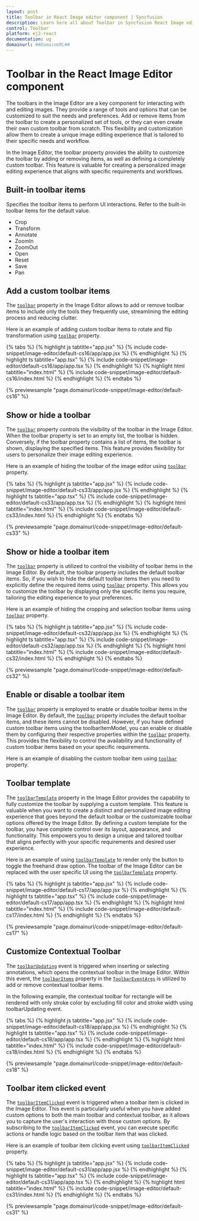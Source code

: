 ```yaml
---
layout: post
title: Toolbar in React Image editor component | Syncfusion
description: Learn here all about Toolbar in Syncfusion React Image editor component of Syncfusion Essential JS 2 and more.
control: Toolbar 
platform: ej2-react
documentation: ug
domainurl: ##DomainURL##
---
```


# Toolbar in the React Image Editor component

The toolbars in the Image Editor are a key component for interacting with and editing images. They provide a range of tools and options that can be customized to suit the needs and preferences. Add or remove items from the toolbar to create a personalized set of tools, or they can even create their own custom toolbar from scratch. This flexibility and customization allow them to create a unique image editing experience that is tailored to their specific needs and workflow. 

In the Image Editor, the toolbar property provides the ability to customize the toolbar by adding or removing items, as well as defining a completely custom toolbar. This feature is valuable for creating a personalized image editing experience that aligns with specific requirements and workflows. 

## Built-in toolbar items

Specifies the toolbar items to perform UI interactions. Refer to the built-in toolbar items for the default value.

* Crop
* Transform
* Annotate
* ZoomIn
* ZoomOut
* Open
* Reset
* Save
* Pan

## Add a custom toolbar items

The [`toolbar`](https://ej2.syncfusion.com/react/documentation/api/image-editor/#toolbar) property in the Image Editor allows to add or remove toolbar items to include only the tools they frequently use, streamlining the editing process and reducing clutter. 

Here is an example of adding custom toolbar items to rotate and flip transformation using [`toolbar`](https://ej2.syncfusion.com/react/documentation/api/image-editor/#toolbar) property. 

{% tabs %}
{% highlight js tabtitle="app.jsx" %}
{% include code-snippet/image-editor/default-cs16/app/app.jsx %}
{% endhighlight %}
{% highlight ts tabtitle="app.tsx" %}
{% include code-snippet/image-editor/default-cs16/app/app.tsx %}
{% endhighlight %}
{% highlight html tabtitle="index.html" %}
{% include code-snippet/image-editor/default-cs16/index.html %}
{% endhighlight %}
{% endtabs %}
        
{% previewsample "page.domainurl/code-snippet/image-editor/default-cs16" %}

## Show or hide a toolbar 

The [`toolbar`](https://ej2.syncfusion.com/react/documentation/api/image-editor/#toolbar) property controls the visibility of the toolbar in the Image Editor. When the toolbar property is set to an empty list, the toolbar is hidden. Conversely, if the toolbar property contains a list of items, the toolbar is shown, displaying the specified items. This feature provides flexibility for users to personalize their image editing experience. 

Here is an example of hiding the toolbar of the image editor using [`toolbar`](https://ej2.syncfusion.com/react/documentation/api/image-editor/#toolbar) property.

{% tabs %}
{% highlight js tabtitle="app.jsx" %}
{% include code-snippet/image-editor/default-cs33/app/app.jsx %}
{% endhighlight %}
{% highlight ts tabtitle="app.tsx" %}
{% include code-snippet/image-editor/default-cs33/app/app.tsx %}
{% endhighlight %}
{% highlight html tabtitle="index.html" %}
{% include code-snippet/image-editor/default-cs33/index.html %}
{% endhighlight %}
{% endtabs %}
        
{% previewsample "page.domainurl/code-snippet/image-editor/default-cs33" %}

## Show or hide a toolbar item

The [`toolbar`](https://ej2.syncfusion.com/react/documentation/api/image-editor/#toolbar) property is utilized to control the visibility of toolbar items in the Image Editor. By default, the toolbar property includes the default toolbar items. So, if you wish to hide the default toolbar items then you need to explicitly define the required items using [`toolbar`](https://ej2.syncfusion.com/react/documentation/api/image-editor/#toolbar) property. This allows you to customize the toolbar by displaying only the specific items you require, tailoring the editing experience to your preferences.

Here is an example of hiding the cropping and selection toolbar items using [`toolbar`](https://ej2.syncfusion.com/react/documentation/api/image-editor/#toolbar) property.

{% tabs %}
{% highlight js tabtitle="app.jsx" %}
{% include code-snippet/image-editor/default-cs32/app/app.jsx %}
{% endhighlight %}
{% highlight ts tabtitle="app.tsx" %}
{% include code-snippet/image-editor/default-cs32/app/app.tsx %}
{% endhighlight %}
{% highlight html tabtitle="index.html" %}
{% include code-snippet/image-editor/default-cs32/index.html %}
{% endhighlight %}
{% endtabs %}
        
{% previewsample "page.domainurl/code-snippet/image-editor/default-cs32" %}

## Enable or disable a toolbar item

The [`toolbar`](https://ej2.syncfusion.com/react/documentation/api/image-editor/#toolbar) property is employed to enable or disable toolbar items in the Image Editor. By default, the [`toolbar`](https://ej2.syncfusion.com/react/documentation/api/image-editor/#toolbar) property includes the default toolbar items, and these items cannot be disabled. However, if you have defined custom toolbar items using the toolbarItemModel, you can enable or disable them by configuring their respective properties within the [`toolbar`](https://ej2.syncfusion.com/react/documentation/api/image-editor/#toolbar) property. This provides the flexibility to control the availability and functionality of custom toolbar items based on your specific requirements. 

Here is an example of disabling the custom toolbar item using [`toolbar`](https://ej2.syncfusion.com/react/documentation/api/image-editor/#toolbar) property.

## Toolbar template

The [`toolbarTemplate`](https://ej2.syncfusion.com/react/documentation/api/image-editor/#toolbartemplate) property in the Image Editor provides the capability to fully customize the toolbar by supplying a custom template. This feature is valuable when you want to create a distinct and personalized image editing experience that goes beyond the default toolbar or the customizable toolbar options offered by the Image Editor. By defining a custom template for the toolbar, you have complete control over its layout, appearance, and functionality. This empowers you to design a unique and tailored toolbar that aligns perfectly with your specific requirements and desired user experience. 

Here is an example of using [`toolbarTemplate`](https://ej2.syncfusion.com/react/documentation/api/image-editor/#toolbartemplate) to render only the button to toggle the freehand draw option. 
The toolbar of the Image Editor can be replaced with the user specific UI using the [`toolbarTemplate`](https://ej2.syncfusion.com/react/documentation/api/image-editor/#toolbartemplate) property.

{% tabs %}
{% highlight js tabtitle="app.jsx" %}
{% include code-snippet/image-editor/default-cs17/app/app.jsx %}
{% endhighlight %}
{% highlight ts tabtitle="app.tsx" %}
{% include code-snippet/image-editor/default-cs17/app/app.tsx %}
{% endhighlight %}
{% highlight html tabtitle="index.html" %}
{% include code-snippet/image-editor/default-cs17/index.html %}
{% endhighlight %}
{% endtabs %}
        
{% previewsample "page.domainurl/code-snippet/image-editor/default-cs17" %}

## Customize Contextual Toolbar

The [`toolbarUpdating`](https://ej2.syncfusion.com/react/documentation/api/image-editor/#toolbarupdating) event is triggered when inserting or selecting annotations, which opens the contextual toolbar in the Image Editor. Within this event, the [`toolbarItems`](https://helpej2.syncfusion.com/react/documentation/api/image-editor/toolbarEventArgs/#toolbaritems) property in the [`ToolbarEventArgs`](https://helpej2.syncfusion.com/react/documentation/api/image-editor/toolbarEventArgs/) is utilized to add or remove contextual toolbar items.

In the following example, the contextual toolbar for rectangle will be rendered with only stroke color by excluding fill color and stroke width using toolbarUpdating event.

{% tabs %}
{% highlight js tabtitle="app.jsx" %}
{% include code-snippet/image-editor/default-cs18/app/app.jsx %}
{% endhighlight %}
{% highlight ts tabtitle="app.tsx" %}
{% include code-snippet/image-editor/default-cs18/app/app.tsx %}
{% endhighlight %}
{% highlight html tabtitle="index.html" %}
{% include code-snippet/image-editor/default-cs18/index.html %}
{% endhighlight %}
{% endtabs %}
        
{% previewsample "page.domainurl/code-snippet/image-editor/default-cs18" %}

## Toolbar item clicked event 

The [`toolbarItemClicked`](https://helpej2.syncfusion.com/react/documentation/api/image-editor/#toolbaritemclicked) event is triggered when a toolbar item is clicked in the Image Editor. This event is particularly useful when you have added custom options to both the main toolbar and contextual toolbar, as it allows you to capture the user's interaction with those custom options. By subscribing to the [`toolbarItemClicked`](https://helpej2.syncfusion.com/react/documentation/api/image-editor/#toolbaritemclicked) event, you can execute specific actions or handle logic based on the toolbar item that was clicked.

Here is an example of toolbar item clicking event using [`toolbarItemClicked`](https://ej2.syncfusion.com/react/documentation/api/image-editor/#toolbarItemClicked) property. 

{% tabs %}
{% highlight js tabtitle="app.jsx" %}
{% include code-snippet/image-editor/default-cs31/app/app.jsx %}
{% endhighlight %}
{% highlight ts tabtitle="app.tsx" %}
{% include code-snippet/image-editor/default-cs31/app/app.tsx %}
{% endhighlight %}
{% highlight html tabtitle="index.html" %}
{% include code-snippet/image-editor/default-cs31/index.html %}
{% endhighlight %}
{% endtabs %}
        
{% previewsample "page.domainurl/code-snippet/image-editor/default-cs31" %}